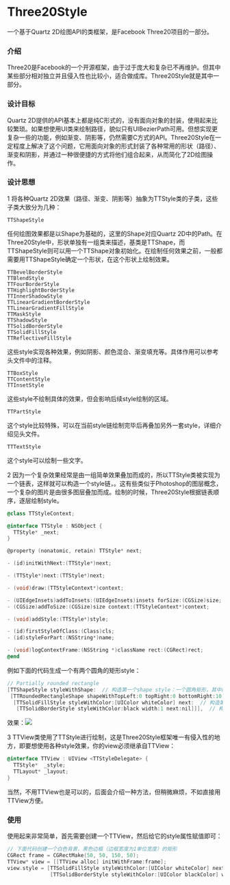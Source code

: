 # Three20Style
一个基于Quartz 2D绘图API的类框架，是Facebook Three20项目的一部分。
### 介绍
Three20是Facebook的一个开源框架，由于过于庞大和复杂已不再维护。但其中某些部分相对独立并且侵入性也比较小，适合做成库。Three20Style就是其中一部分。

### 设计目标
Quartz 2D提供的API基本上都是纯C形式的，没有面向对象的封装，使用起来比较繁琐。如果想使用UI类来绘制路径，貌似只有UIBezierPath可用。但想实现更复杂一些的功能，例如渐变、阴影等，仍然需要C方式的API。Three20Style在一定程度上解决了这个问题，它用面向对象的形式封装了各种常用的形状（路径）、渐变和阴影，并通过一种很便捷的方式将他们组合起来，从而简化了2D绘图操作。

### 设计思想
1 将各种Quartz 2D效果（路径、渐变、阴影等）抽象为TTStyle类的子类，这些子类大致分为几种：

	TTShapeStyle  
任何绘图效果都是以Shape为基础的，这里的Shape对应Quartz 2D中的Path。在Three20Style中，形状单独有一组类来描述，基类是TTShape，而TTShapeStyle则可以用一个TTShape对象初始化。在绘制任何效果之前，一般都需要用TTShapeStyle确定一个形状，在这个形状上绘制效果。  

	TTBevelBorderStyle  
	TTBlendStyle  
	TTFourBorderStyle  
	TTHighlightBorderStyle  
	TTInnerShadowStyle  
	TTLinearGradientBorderStyle  
	TTLinearGradientFillStyle  
	TTMaskStyle  
	TTShadowStyle  
	TTSolidBorderStyle  
	TTSolidFillStyle  
	TTReflectiveFillStyle  
这些style实现各种效果，例如阴影、颜色混合、渐变填充等。具体作用可以参考头文件中的注释。

	TTBoxStyle  
	TTContentStyle  
	TTInsetStyle  
这些style不绘制具体的效果，但会影响后续style绘制的区域。

	TTPartStyle  
这个style比较特殊，可以在当前style链绘制完毕后再叠加另外一套style，详细介绍见头文件。

	TTTextStyle  
这个style可以绘制一些文字。


2 因为一个复杂效果经常是由一组简单效果叠加而成的，所以TTStyle类被实现为一个链表，这样就可以构造一个style链，。这有些类似于Photoshop的图层概念，一个复杂的图片是由很多图层叠加而成。绘制的时候，Three20Style根据链表顺序，逐层绘制style。


```objective-c
@class TTStyleContext;

@interface TTStyle : NSObject {
  TTStyle* _next;
}

@property (nonatomic, retain) TTStyle* next;

- (id)initWithNext:(TTStyle*)next;

- (TTStyle*)next:(TTStyle*)next;

- (void)draw:(TTStyleContext*)context;

- (UIEdgeInsets)addToInsets:(UIEdgeInsets)insets forSize:(CGSize)size;
- (CGSize)addToSize:(CGSize)size context:(TTStyleContext*)context;

- (void)addStyle:(TTStyle*)style;

- (id)firstStyleOfClass:(Class)cls;
- (id)styleForPart:(NSString*)name;

- (void)logContextFrame:(NSString *)className rect:(CGRect)rect;
@end
```

例如下面的代码生成一个有两个圆角的矩形style：

```objective-c
// Partially rounded rectangle
[TTShapeStyle styleWithShape:  // 构造第一个shape style：一个圆角矩形，其中两个角的半径为0（直角）
 [TTRoundedRectangleShape shapeWithTopLeft:0 topRight:0 bottomRight:10 bottomLeft:10] next:
  [TTSolidFillStyle styleWithColor:[UIColor whiteColor] next:  // 构造第二个style：用白色填充这个圆角矩形
   [TTSolidBorderStyle styleWithColor:black width:1 next:nil]]],  // 构造第三个style：围绕这个圆角矩形画一个像素宽的边
```
  效果：![](https://github.com/ordie/Three20Style/blob/master/Resources/partially_rounded_rectangle.png)

3 TTView类使用了TTStyle进行绘制，这是Three20Style框架唯一有侵入性的地方，即要想使用各种style效果，你的view必须继承自TTView：

```objective-c
@interface TTView : UIView <TTStyleDelegate> {
  TTStyle*  _style;
  TTLayout* _layout;
}
```
  当然，不用TTView也是可以的，后面会介绍一种方法，但稍微麻烦，不如直接用TTView方便。

### 使用
使用起来非常简单，首先需要创建一个TTView，然后给它的style属性赋值即可：

```objective-c
// 下面代码创建一个白色背景，黑色边框（边框宽度为1单位宽度）的矩形
CGRect frame = CGRectMake(50, 50, 150, 50);
TTView* view = [[TTView alloc] initWithFrame:frame];
view.style = [TTSolidFillStyle styleWithColor:[UIColor whiteColor] next:
              [TTSolidBorderStyle styleWithColor:[UIColor blackColor] width:1 next:nil]];
```



